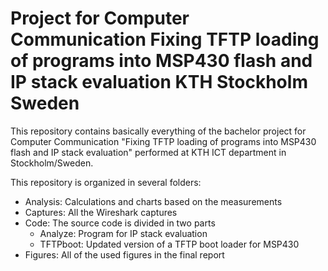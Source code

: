 Project for Computer Communication
Fixing TFTP loading of programs into MSP430 flash and IP stack evaluation
KTH
Stockholm
Sweden
======
This repository contains basically everything of the bachelor project for Computer Communication "Fixing TFTP loading of programs into MSP430 flash and IP stack evaluation" performed at KTH ICT department in Stockholm/Sweden.

This repository is organized in several folders:
- Analysis: Calculations and charts based on the measurements
- Captures: All the Wireshark captures 
- Code: The source code is divided in two parts
	- Analyze: Program for IP stack evaluation
	- TFTPboot: Updated version of a TFTP boot loader for MSP430 
- Figures: All of the used figures in the final report